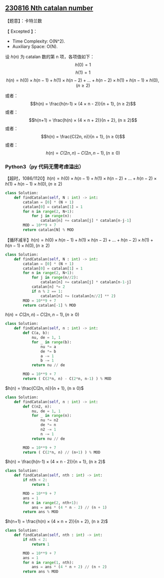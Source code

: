 ## [230816 Nth catalan number](https://practice.geeksforgeeks.org/problems/nth-catalan-number0817/1)

【题意】：卡特兰数

【 Excepted 】：
- Time Complexity: O(N^2).
- Auxiliary Space: O(N).

设 $h(n)$ 为 catalan 数的第 n 项，各项值如下：
$$h(0) = 1$$
$$h(1) = 1$$
$$h(n) = h(0) × h(n-1) + h(1) × h(n-2) + ... + h(n-2) × h(1) + h(n-1) × h(0), (n ≥ 2)$$

或者：
$$h(n) = \frac{h(n-1) × (4 × n - 2)}{n + 1}, (n ≥ 2)$$
或者：
$$h(n+1) = \frac{h(n) × (4 × n + 2)}{n + 2}, (n ≥ 2)$$
或者：
$$h(n) = \frac{C(2n, n)}{n + 1}, (n ≥ 0)$$
或者：
$$h(n) = C(2n, n) - C(2n, n-1), (n ≥ 0)$$

### Python3（py 代码无需考虑溢出）

【超时，1086/1120】$h(n) = h(0) × h(n-1) + h(1) × h(n-2) + ... + h(n-2) × h(1) + h(n-1) × h(0), (n ≥ 2)$
```py
class Solution:
    def findCatalan(self, N : int) -> int:
        catalan = [0] * (N + 1)
        catalan[0] = catalan[1] = 1
        for n in range(2, N+1):
            for j in range(n):
                catalan[n] += catalan[j] * catalan[n-j-1]
        MOD = 10**9 + 7
        return catalan[N] % MOD
```

【循环减半】$h(n) = h(0) × h(n-1) + h(1) × h(n-2) + ... + h(n-2) × h(1) + h(n-1) × h(0), (n ≥ 2)$
```py
class Solution:
    def findCatalan(self, N : int) -> int:
        catalan = [0] * (N + 1)
        catalan[0] = catalan[1] = 1
        for n in range(2, N+1):
            for j in range(n//2):
                catalan[n] += catalan[j] * catalan[n-1-j]
            catalan[n] *= 2
            if n % 2 == 1:
                catalan[n] += (catalan[n//2] ** 2)
        MOD = 10**9 + 7
        return catalan[-1] % MOD
```

$h(n) = C(2n, n) - C(2n, n-1), (n ≥ 0)$
```py
class Solution:
    def findCatalan(self, n : int) -> int:
        def C(a, b):
            nu, de = 1, 1
            for _ in range(b):
                nu *= a
                de *= b
                a -= 1
                b -= 1
            return nu // de

        MOD = 10**9 + 7
        return ( C(2*n, n) - C(2*n, n-1) ) % MOD
```

$h(n) = \frac{C(2n, n)}{n + 1}, (n ≥ 0)$
```py
class Solution:
    def findCatalan(self, n : int) -> int:
        def C(n2, n):
            nu, de = 1, 1
            for _ in range(n):
                nu *= n2
                de *= n
                n2 -= 1
                n -= 1
            return nu // de

        MOD = 10**9 + 7
        return ( C(2*n, n) // (n+1) ) % MOD
```

$h(n) = \frac{h(n-1) × (4 × n - 2)}{n + 1}, (n ≥ 2)$
```py
class Solution:
    def findCatalan(self, nth : int) -> int:
        if nth < 2:
            return 1

        MOD = 10**9 + 7
        ans = 1
        for n in range(2, nth+1):
            ans = ans * (4 * n - 2) // (n + 1)
        return ans % MOD
```

$h(n+1) = \frac{h(n) × (4 × n + 2)}{n + 2}, (n ≥ 2)$
```py
class Solution:
    def findCatalan(self, nth : int) -> int:
        if nth < 2:
            return 1

        MOD = 10**9 + 7
        ans = 1
        for n in range(1, nth):
            ans = ans * (4 * n + 2) // (n + 2)
        return ans % MOD
```